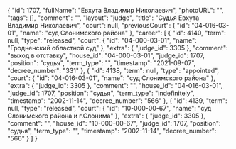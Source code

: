 {
    "id": 1707,
    "fullName": "Евхута Владимир Николаевич",
    "photoURL": "",
    "tags": [],
    "comment": "",
    "layout": "judge",
    "title": "Судья Евхута Владимир Николаевич",
    "court": null,
    "previousCourt": {
        "id": "04-016-03-01",
        "name": "суд Слонимского района"
    },
    "career": [
        {
            "id": 4140,
            "term": null,
            "type": "released",
            "court": {
                "id": "04-000-03-01",
                "name": "Гродненский областной суд"
            },
            "extra": {
                "judge_id": 3305
            },
            "comment": "выход в отставку",
            "house_id": "04-000-03-01",
            "judge_id": 1707,
            "position": "судья",
            "term_type": "",
            "timestamp": "2021-09-07",
            "decree_number": "331"
        },
        {
            "id": 4138,
            "term": null,
            "type": "appointed",
            "court": {
                "id": "04-016-03-01",
                "name": "суд Слонимского района"
            },
            "extra": {
                "judge_id": 3305
            },
            "comment": "",
            "house_id": "04-016-03-01",
            "judge_id": 1707,
            "position": "судья",
            "term_type": "indefinitely",
            "timestamp": "2002-11-14",
            "decree_number": "566"
        },
        {
            "id": 4139,
            "term": null,
            "type": "released",
            "court": {
                "id": "10-000-00-67",
                "name": "суд Слонимского района и г.Слонима"
            },
            "extra": {
                "judge_id": 3305
            },
            "comment": "",
            "house_id": "10-000-00-67",
            "judge_id": 1707,
            "position": "судья",
            "term_type": "",
            "timestamp": "2002-11-14",
            "decree_number": "566"
        }
    ]
}